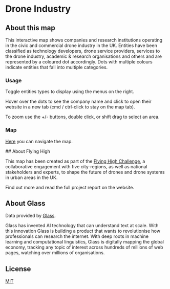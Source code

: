 # Drone Industry

## About this map

This interactive map shows companies and research institutions operating in the civic and commercial drone industry in the UK. Entities have been classified as technology developers, drone service providers, services to the drone industry, academic & research organisations and others and are represented by a coloured dot accordingly. Dots with multiple colours indicate entities that fall into multiple categories.

### Usage

Toggle entities types to display using the menus on the right.

Hover over the dots to see the company name and click to open their website in a new tab (cmd / ctrl-click to stay on the map tab).

To zoom use the +/- buttons, double click, or shift drag to select an area.

### Map

[Here](https://nestauk.github.io/drone_industry/embedded) you can navigate the map.

## About Flying High

This map has been created as part of the [Flying High Challenge](http://flyinghigh.challenges.org), a collaborative engagement with five city-regions, as well as national stakeholders and experts, to shape the future of drones and drone systems in urban areas in the UK.

Find out more and read the full project report on the website.

## About Glass

Data provided by [Glass](https://glass.ai).

Glass has invented AI technology that can understand text at scale. With this innovation Glass is building a product that wants to revolutionise how professionals can research the internet. With deep roots in machine learning and computational linguistics, Glass is digitally mapping the global economy, tracking any topic of interest across hundreds of millions of web pages, watching over millions of organisations.

## License

[MIT](./LICENSE)
